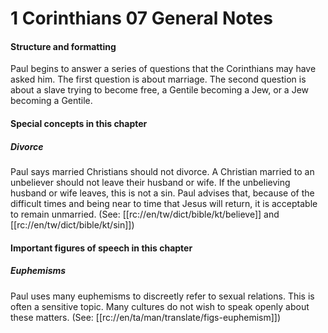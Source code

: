 # 1 Corinthians 07 General Notes

#### Structure and formatting

Paul begins to answer a series of questions that the Corinthians may have asked him. The first question is about marriage. The second question is about a slave trying to become free, a Gentile becoming a Jew, or a Jew becoming a Gentile.

#### Special concepts in this chapter

##### Divorce
Paul says married Christians should not divorce. A Christian married to an unbeliever should not leave their husband or wife. If the unbelieving husband or wife leaves, this is not a sin. Paul advises that, because of the difficult times and being near to time that Jesus will return, it is acceptable to remain unmarried. (See: [[rc://en/tw/dict/bible/kt/believe]] and [[rc://en/tw/dict/bible/kt/sin]])

#### Important figures of speech in this chapter

##### Euphemisms
Paul uses many euphemisms to discreetly refer to sexual relations. This is often a sensitive topic. Many cultures do not wish to speak openly about these matters. (See: [[rc://en/ta/man/translate/figs-euphemism]])
